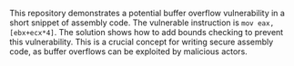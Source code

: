 This repository demonstrates a potential buffer overflow vulnerability in a short snippet of assembly code.  The vulnerable instruction is `mov eax, [ebx+ecx*4]`.  The solution shows how to add bounds checking to prevent this vulnerability.  This is a crucial concept for writing secure assembly code, as buffer overflows can be exploited by malicious actors.